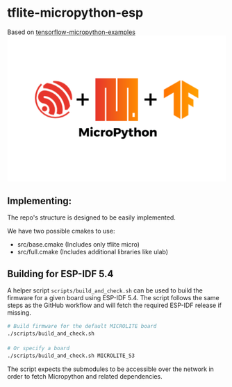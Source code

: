 # tflite-micropython-esp
Based on [tensorflow-micropython-examples](https://github.com/mocleiri/tensorflow-micropython-examples)
[![logo](assets/logo.png)]()

## Implementing:
The repo's structure is designed to be easily implemented.


We have two possible cmakes to use:
- src/base.cmake (Includes only tflite micro)
- src/full.cmake (Includes additional libraries like ulab)

## Building for ESP-IDF 5.4

A helper script `scripts/build_and_check.sh` can be used to build the firmware for a given board using ESP-IDF 5.4.  The script follows the same steps as the GitHub workflow and will fetch the required ESP-IDF release if missing.

```bash
# Build firmware for the default MICROLITE board
./scripts/build_and_check.sh

# Or specify a board
./scripts/build_and_check.sh MICROLITE_S3
```

The script expects the submodules to be accessible over the network in order to fetch Micropython and related dependencies.
